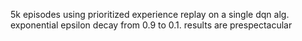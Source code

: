 5k episodes using prioritized experience replay on a single dqn alg. exponential epsilon decay from 0.9 to 0.1. results are prespectacular
